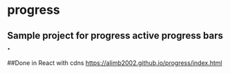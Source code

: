# progress
## Sample project for progress active progress bars .
##Done in React with cdns
https://alimb2002.github.io/progress/index.html
